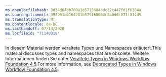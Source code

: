 ```yaml
---
ms.openlocfilehash: 3d34d64bb700a1e5715684adc32c447fd1f6304a
ms.sourcegitcommit: 397961a0164281b579f68064c3bb66c071f374d9
ms.translationtype: MT
ms.contentlocale: de-DE
ms.lasthandoff: 07/14/2020
ms.locfileid: "71140319"
---
```

<span data-ttu-id="fc1da-101">In diesem Material werden veraltete Typen und Namespaces erläutert.</span><span class="sxs-lookup"><span data-stu-id="fc1da-101">This material discusses types and namespaces that are obsolete.</span></span> <span data-ttu-id="fc1da-102">Weitere Informationen finden Sie unter [Veraltete Typen in Windows Workflow Foundation 4.5](https://aka.ms/wfdeprecatedtypes).</span><span class="sxs-lookup"><span data-stu-id="fc1da-102">For more information, see [Deprecated Types in Windows Workflow Foundation 4.5](https://aka.ms/wfdeprecatedtypes).</span></span>